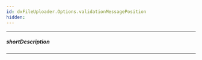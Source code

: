 ```yaml
---
id: dxFileUploader.Options.validationMessagePosition
hidden: 
---
```

---
##### shortDescription
<!-- Description goes here -->

---
<!-- Description goes here -->